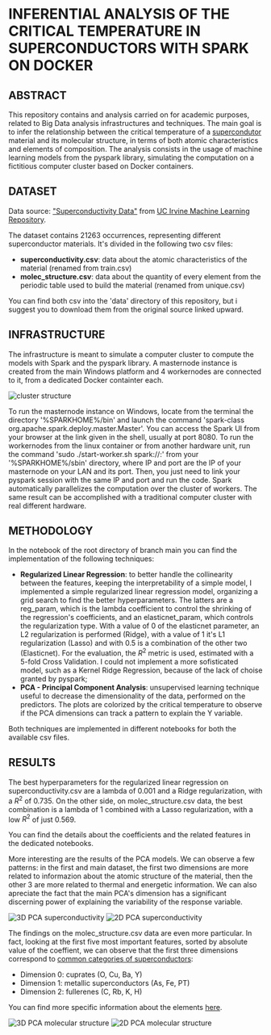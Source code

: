# INFERENTIAL ANALYSIS OF THE CRITICAL TEMPERATURE IN SUPERCONDUCTORS WITH SPARK ON DOCKER

## ABSTRACT
This repository contains and analysis carried on for academic purposes, related to Big Data analysis infrastructures and techniques.
The main goal is to infer the relationship between the critical temperature of a [supercondutor](https://en.wikipedia.org/wiki/Superconductivity) material and its molecular structure,
in terms of both atomic characteristics and elements of composition. The analysis consists in the usage of machine learning models from
the pyspark library, simulating the computation on a fictitious computer cluster based on Docker containers.

## DATASET
Data source: ["Superconductivity Data"](https://archive.ics.uci.edu/dataset/464/superconductivty+data) from [UC Irvine Machine Learning Repository](https://archive.ics.uci.edu/).

The dataset contains 21263 occurrences, representing different superconductor materials. It's divided in the following two csv files:
- **superconductivity.csv**: data about the atomic characteristics of the material (renamed from train.csv)
- **molec_structure.csv**: data about the quantity of every element from the periodic table used to build the material (renamed from unique.csv)

You can find both csv into the 'data' directory of this repository, but i suggest you to download them from the original source linked upward.

## INFRASTRUCTURE
The infrastructure is meant to simulate a computer cluster to compute the models with Spark and the pyspark library.
A masternode instance is created from the main Windows platform and 4 workernodes are connected to it, from a dedicated Docker containter each.

![cluster structure](https://github.com/Firefly55lm/superconductivity_lbd/blob/b10809b914137f9a3d3e575715d1a934c787ce79/pictures/Cluster_structure.png)

To run the masternode instance on Windows, locate from the terminal the directory '%SPARKHOME%/bin' and launch the command 'spark-class org.apache.spark.deploy.master.Master'.
You can access the Spark UI from your browser at the link given in the shell, usually at port 8080.
To run the workernodes from the linux container or from another hardware unit, run the command 'sudo ./start-worker.sh spark://<IP>:<port>' from your '%SPARKHOME%/sbin' directory,
where IP and port are the IP of your masternode on your LAN and its port. 
Then, you just need to link your pyspark session with the same IP and port and run the code.
Spark automatically parallelizes the computation over the cluster of workers. The same result can be accomplished with a traditional computer cluster with real different hardware.

## METHODOLOGY
In the notebook of the root directory of branch main you can find the implementation of the following techniques:
- **Regularized Linear Regression**: to better handle the collinearity between the features, keeping the interpretability of a simple model, I implemented
a simple regularized linear regression model, organizing a grid search to find the better hyperparameters. The latters are a reg_param, which is the lambda
coefficient to control the shrinking of the regression's coefficients, and an elasticnet_param, which controls the regularization type. With a value of 0
of the elasticnet parameter, an L2 regularization is performed (Ridge), with a value of 1 it's L1 regularization (Lasso) and with 0.5 is a combination of
the other two (Elasticnet). For the evaluation, the $R^2$ metric is used, estimated with a 5-fold Cross Validation. I could not implement a more sofisticated model,
such as a Kernel Ridge Regression, because of the lack of choise granted by pyspark;
- **PCA - Principal Component Analysis**: unsupervised learning technique useful to decrease the dimensionality of the data, performed on the predictors. The plots
are colorized by the critical temperature to observe if the PCA dimensions can track a pattern to explain the Y variable.

Both techniques are implemented in different notebooks for both the available csv files.

## RESULTS
The best hyperparameters for the regularized linear regression on superconductivity.csv are a lambda of 0.001 and a Ridge regularization, with a $R^2$ of 0.735.
On the other side, on molec_structure.csv data, the best combination is a lambda of 1 combined with a Lasso regularization, with a low $R^2$ of just 0.569.

You can find the details about the coefficients and the related features in the dedicated notebooks.

More interesting are the results of the PCA models. We can observe a few patterns: in the first and main dataset, the first two dimensions are more related to informazion
about the atomic structure of the material, then the other 3 are more related to thermal and energetic information.
We can also apreciate the fact that the main PCA's dimension has a significant discerning power of explaining the variability of the response variable.

![3D PCA superconductivity](https://github.com/Firefly55lm/superconductivity_lbd/blob/f0fed6c4fb482a7b868547aee09bc9a512c6ae09/pictures/3D_PCA_plot_superconductivity.png)
![2D PCA superconductivity](https://github.com/Firefly55lm/superconductivity_lbd/blob/f0fed6c4fb482a7b868547aee09bc9a512c6ae09/pictures/2D_PCA_plot_superconductivity.png)

The findings on the molec_structure.csv data are even more particular. In fact, looking at the first five most important features, sorted by absolute value of the coeffient,
we can observe that the first three dimensions correspond to [common categories of superconductors](https://it.wikipedia.org/wiki/Superconduttivit%C3%A0#Classificazione_chimica):
- Dimension 0: cuprates (O, Cu, Ba, Y)
- Dimension 1: metallic superconductors (As, Fe, PT)
- Dimension 2: fullerenes (C, Rb, K, H)

You can find more specific information about the elements [here](https://pubchem.ncbi.nlm.nih.gov/periodic-table/).

![3D PCA molecular structure](https://github.com/Firefly55lm/superconductivity_lbd/blob/f0fed6c4fb482a7b868547aee09bc9a512c6ae09/pictures/3D_PCA_plot_molec_structure.png)
![2D PCA molecular structure](https://github.com/Firefly55lm/superconductivity_lbd/blob/f0fed6c4fb482a7b868547aee09bc9a512c6ae09/pictures/2D_PCA_plot_molec_structure.png)
